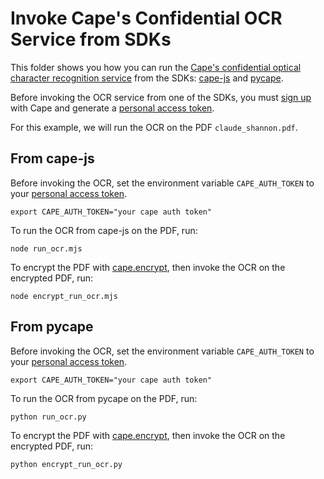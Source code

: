 # Invoke Cape's Confidential OCR Service from SDKs

This folder shows you how you can run the [Cape's confidential optical character recognition service](https://docs.capeprivacy.com/cape-hosted/ocr) from the SDKs: [cape-js](https://docs.capeprivacy.com/sdks/javascript-sdk) and [pycape](https://pydocs.capeprivacy.com/).

Before invoking the OCR service from one of the SDKs, you must [sign up](https://docs.capeprivacy.com/getting-started#sign-up-for-cape) with Cape and generate a [personal access token](https://docs.capeprivacy.com/reference/user-tokens).

For this example, we will run the OCR on the PDF `claude_shannon.pdf`.

## From cape-js

Before invoking the OCR, set the environment variable `CAPE_AUTH_TOKEN` to your [personal access token](https://docs.capeprivacy.com/reference/user-tokens). 
```
export CAPE_AUTH_TOKEN="your cape auth token"
```

To run the OCR from cape-js on the PDF, run:
```
node run_ocr.mjs
```

To encrypt the PDF with [cape.encrypt](https://docs.capeprivacy.com/tutorials/encrypting#cape-encrypt), then invoke the OCR on the encrypted PDF, run:
```
node encrypt_run_ocr.mjs
```

## From pycape

Before invoking the OCR, set the environment variable `CAPE_AUTH_TOKEN` to your [personal access token](https://docs.capeprivacy.com/reference/user-tokens). 

```
export CAPE_AUTH_TOKEN="your cape auth token"
```

To run the OCR from pycape on the PDF, run:
```
python run_ocr.py
```

To encrypt the PDF with [cape.encrypt](https://docs.capeprivacy.com/tutorials/encrypting#cape-encrypt), then invoke the OCR on the encrypted PDF, run:
```
python encrypt_run_ocr.py
```